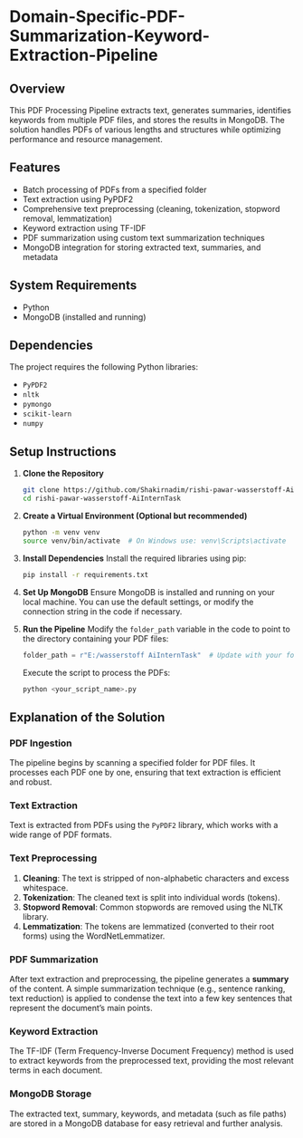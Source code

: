 # Domain-Specific-PDF-Summarization-Keyword-Extraction-Pipeline



## Overview
This PDF Processing Pipeline extracts text, generates summaries, identifies keywords from multiple PDF files, and stores the results in MongoDB. The solution handles PDFs of various lengths and structures while optimizing performance and resource management.

## Features
- Batch processing of PDFs from a specified folder
- Text extraction using PyPDF2
- Comprehensive text preprocessing (cleaning, tokenization, stopword removal, lemmatization)
- Keyword extraction using TF-IDF
- PDF summarization  using custom text summarization techniques
- MongoDB integration for storing extracted text, summaries, and metadata

## System Requirements
- Python 
- MongoDB (installed and running)

## Dependencies
The project requires the following Python libraries:
- `PyPDF2`
- `nltk`
- `pymongo`
- `scikit-learn`
- `numpy`

## Setup Instructions

1. **Clone the Repository**
   ```bash
   git clone https://github.com/Shakirnadim/rishi-pawar-wasserstoff-AiInternTask
   cd rishi-pawar-wasserstoff-AiInternTask

   ```

2. **Create a Virtual Environment (Optional but recommended)**
   ```bash
   python -m venv venv
   source venv/bin/activate  # On Windows use: venv\Scripts\activate
   ```

3. **Install Dependencies**
   Install the required libraries using pip:
   ```bash
   pip install -r requirements.txt
   ```

4. **Set Up MongoDB**
   Ensure MongoDB is installed and running on your local machine. You can use the default settings, or modify the connection string in the code if necessary.

5. **Run the Pipeline**
   Modify the `folder_path` variable in the code to point to the directory containing your PDF files:
   ```python
   folder_path = r"E:/wasserstoff AiInternTask"  # Update with your folder path
   ```

   Execute the script to process the PDFs:
   ```bash
   python <your_script_name>.py
   ```

## Explanation of the Solution

### PDF Ingestion
The pipeline begins by scanning a specified folder for PDF files. It processes each PDF one by one, ensuring that text extraction is efficient and robust.

### Text Extraction
Text is extracted from PDFs using the `PyPDF2` library, which works with a wide range of PDF formats.

### Text Preprocessing
1. **Cleaning**: The text is stripped of non-alphabetic characters and excess whitespace.
2. **Tokenization**: The cleaned text is split into individual words (tokens).
3. **Stopword Removal**: Common stopwords are removed using the NLTK library.
4. **Lemmatization**: The tokens are lemmatized (converted to their root forms) using the WordNetLemmatizer.

### PDF Summarization
After text extraction and preprocessing, the pipeline generates a **summary** of the content. A simple summarization technique (e.g., sentence ranking, text reduction) is applied to condense the text into a few key sentences that represent the document’s main points.

### Keyword Extraction
The TF-IDF (Term Frequency-Inverse Document Frequency) method is used to extract keywords from the preprocessed text, providing the most relevant terms in each document.

### MongoDB Storage
The extracted text, summary, keywords, and metadata (such as file paths) are stored in a MongoDB database for easy retrieval and further analysis.


```






